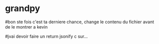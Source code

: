 # grandpy

#bon ste fois c'est ta derniere chance, change le contenu du fichier avant de le montrer a kevin

#jvai devoir faire un return jsonify c sur...
